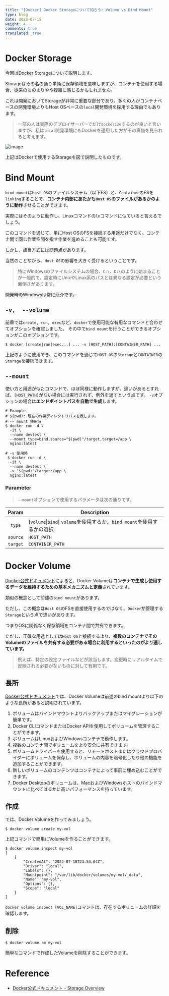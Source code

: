 ```yaml
---
title: "[Docker] Docker Storageについて知ろう: Volume vs Bind Mount"
type: blog
date: 2022-07-15
weight: 4
comments: true
translated: true
---
```

# Docker Storage
今回はDocker Storageについて説明します。

Storageはその名の通り単純に保存領域を意味しますが、コンテナを使用する場合、従来のものよりやや複雑に感じるかもしれません。

これは開発においてStorageが非常に重要な部分であり、多くの人がコンテナベースの開発環境よりもHost OSベースの`local`開発環境を採用する理由でもあります。
> 一部の人は実際のデプロイサーバーでだけ`dockerize`するのが良いと言いますが、私は`local`開発環境にもDockerを適用した方がその真価を見られると考えます。

![image](https://user-images.githubusercontent.com/59782504/179159615-2387ae9e-5beb-40c2-8b9d-f2bfed8d9a12.png)

上記はDockerで使用するStorageを図で説明したものです。

# Bind Mount
`bind mount`は`Host OS`のファイルシステム（以下FS）と、`Container`のFSを`linking`することで、**コンテナ内部にあたかも`Host OS`のファイルがあるかのように動作**させることができます。

実際にはそのように動作し、Linuxコマンドの`ln`コマンドに似ていると言えるでしょう。

このコマンドを通じて、単にHost OSのFSを接続する用途だけでなく、コンテナ間で同じ作業空間を指す作業を進めることも可能です。

しかし、該当方式には問題点があります。

当然のことながら、`Host OS`の影響を大きく受けるということです。
> 特にWindowsのファイルシステムの場合、`C:\`、`D:\`のように始まることが一般的で、設定時にUnixやLinux系のパスとは異なる設定が必要という面倒さがあります。

~~開発時のWindowsは常に厄介です。~~

## `-v,  --volume`
前章では`create, run, exec`など、`docker`で使用可能な有用なコマンドと合わせてオプションを確認しました。
その中で`bind mount`を行うことができるオプションがこのオプションです。

```shell
$ docker [create|run|exec...] ... -v [HOST_PATH]:[CONTAINER_PATH] ...
```
上記のように使用でき、このコマンドを通じて`HOST_OS`の`Storage`と`CONTAINER`の`Storage`を接続できます。

## `--mount`
使い方と用途が似たコマンドで、ほぼ同様に動作しますが、違いがあるとすれば、`[HOST_PATH]`がない場合には実行されず、例外を返すという点です。
`-v`オプションの場合は**エンドポイントパスを自動で生成**します。
```shell
# Example
# $(pwd): 現在の作業ディレクトリパスを表します。
# -- mount 使用時
$ docker run -d \
  -it \
  --name devtest \
  --mount type=bind,source="$(pwd)"/target,target=/app \
  nginx:latest
  
# -v 使用時
 $ docker run -d \
  -it \
  --name devtest \
  -v "$(pwd)"/target:/app \
  nginx:latest
```
### Parameter
> `--mount`オプションで使用するパラメータは次の通りです。

|Param|Description|
|:-------:|--------------------------------------|
|`type`|\[`volume`\|`bind`\] `volume`を使用するか、`bind mount`を使用するかの選択|
|`source`|`HOST_PATH`|
|`target`|`CONTAINER_PATH`|

# Docker Volume
[Docker公式ドキュメント](https://docs.docker.com/storage/volumes/)によると、Docker Volumeは**コンテナで生成し使用するデータを維持するための基本メカニズムと定義**されています。

類似の概念として前述の`bind mount`があります。

ただし、この概念は`Host OS`のFSを直接使用するのではなく、`Docker`が管理する`Storage`という点で違いがあります。

つまりOSに関係なく保存領域をコンテナ間で共有できます。

ただし、正確な用途としては`Host OS`と接続するより、**複数のコンテナでそのVolumeのファイルを共有する必要がある場合に利用するといったのがより適しています。**
> 例えば、特定の設定ファイルなどが該当します。変更時にリアルタイムで反映される必要がないものに対して有用です。

## 長所
[Docker公式ドキュメント](https://docs.docker.com/storage/volumes/)では、Docker Volumeは前述のbind mountより以下のような長所があると説明されています。

1. ボリュームはバインドマウントよりバックアップまたはマイグレーションが簡単です。
2. Docker CLIコマンドまたはDocker APIを使用してボリュームを管理することができます。
3. ボリュームはLinuxおよびWindowsコンテナで動作します。
4. 複数のコンテナ間でボリュームをより安全に共有できます。
5. ボリュームドライバーを使用すると、リモートホストまたはクラウドプロバイダーにボリュームを保存し、ボリュームの内容を暗号化したり他の機能を追加することができます。
6. 新しいボリュームのコンテンツはコンテナによって事前に埋め込むことができます。
7. Docker Desktopのボリュームは、MacおよびWindowsホストのバインドマウントに比べてはるかに高いパフォーマンスを持っています。

## 作成

では、Docker Volumeを作ってみましょう。
```shell
$ docker volume create my-vol
```
上記コマンドで簡単にVolumeを作ることができます。
```shell
$ docker volume inspect my-vol
[
    {
        "CreatedAt": "2022-07-18T23:53:04Z",
        "Driver": "local",
        "Labels": {},
        "Mountpoint": "/var/lib/docker/volumes/my-vol/_data",
        "Name": "my-vol",
        "Options": {},
        "Scope": "local"
    }
]
```
`docker volume inspect [VOL_NAME]`コマンドは、存在するボリュームの詳細を確認します。
## 削除
```shell
$ docker volume rm my-vol
```
簡単なコマンドで作成したVolumeを削除することができます。
# Reference
* [Docker公式ドキュメント - Storage Overview](https://docs.docker.com/storage/)
```